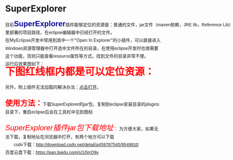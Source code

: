 # SuperExplorer
<div>
	<span style="white-space:pre"></span>
	<p style="margin-top:0px; margin-bottom:0px; padding-top:0px; padding-bottom:0px; font-size:14px">
		<span style="white-space:pre"><span style="font-family:Helvetica,Tahoma,Arial,sans-serif; line-height:25.1875px"><span style="font-size:14px">目前</span><span style="font-size:24px; color:#000099"><strong>SuperExplorer</strong></span><span style="font-size:14px">插件能够定位的资源是：</span></span><span style="font-family:Helvetica,Tahoma,Arial,sans-serif; font-size:14px; line-height:25.1875px">普通的文件，jar文件（maven依赖，JRE lib，Reference Lib）及其里面的文件，tomcat</span></span><span style="font-family:Helvetica,Tahoma,Arial,sans-serif; line-height:25.1875px; white-space:pre">里部署的项目路径，在eclipse编辑器中已经打开的文件。</span>
	</p>
	<p style="margin-top:0px; margin-bottom:0px; padding-top:0px; padding-bottom:0px; font-size:14px">
		<span style="white-space:pre"></span><span style="white-space:pre"></span>在MyEclipse开发中常用到其中一个&quot;Open In Explorer&quot;的小插件<img src="" alt="" style="font-family:Helvetica,Tahoma,Arial,sans-serif; line-height:25.1875px" /><span style="font-family:Helvetica,Tahoma,Arial,sans-serif; line-height:25.1875px">，可以直接进入Windows资源管理器中打开选中文件所在的目录，在使用eclipse开发时也很需要这个功能，否则只能查看resource属性等方式，找到文件的目录非常不便。</span>
	</p>
</div>
<div>
	<span style="font-family:Helvetica,Tahoma,Arial,sans-serif; font-size:14px; line-height:25.1875px"><span style="white-space:pre"></span>运行后效果图如下：</span>
</div>
<div>
	<span style="font-family:Helvetica,Tahoma,Arial,sans-serif; font-size:14px; line-height:25.1875px"><img src="http://img.blog.csdn.net/20160613115453845?watermark/2/text/aHR0cDovL2Jsb2cuY3Nkbi5uZXQv/font/5a6L5L2T/fontsize/400/fill/I0JBQkFCMA==/dissolve/70/gravity/Center" alt="" /><img src="http://img.blog.csdn.net/20160613115433033?watermark/2/text/aHR0cDovL2Jsb2cuY3Nkbi5uZXQv/font/5a6L5L2T/fontsize/400/fill/I0JBQkFCMA==/dissolve/70/gravity/Center" alt="" /><br />
	</span>
</div>
<div>
	<span style="font-family:Helvetica,Tahoma,Arial,sans-serif; line-height:25.1875px"><strong><span style="font-size:32px; color:#ff0000"><span style="white-space:pre"></span>下图红线框内都是可以定位资源：</span></strong></span>
</div>
<div>
	<span style="font-family:Helvetica,Tahoma,Arial,sans-serif; font-size:14px; line-height:25.1875px"><img src="http://img.blog.csdn.net/20160613115619190?watermark/2/text/aHR0cDovL2Jsb2cuY3Nkbi5uZXQv/font/5a6L5L2T/fontsize/400/fill/I0JBQkFCMA==/dissolve/70/gravity/Center" alt="" /><br />
	</span>
</div>
<div>
	<span style="font-family:Helvetica,Tahoma,Arial,sans-serif; font-size:14px; line-height:25.1875px"><br />
	</span>
</div>
<div>
	<span style="font-family:Helvetica,Tahoma,Arial,sans-serif; font-size:14px; line-height:25.1875px"><span style="white-space:pre"></span>另外，附上插件无法加载的解决办法：<a target="_blank" href="http://liyixing1.iteye.com/blog/1584917">点击打开</a>。</span>
</div>
<div>
	<span style="font-family:Helvetica,Tahoma,Arial,sans-serif; font-size:14px; line-height:25.1875px"><br />
	</span>
</div>
<div>
	<span style="font-family:Helvetica,Tahoma,Arial,sans-serif"><span style="line-height:25.1875px"><span style="font-size:24px; color:#ff0000"><strong>使用方法：</strong></span><span style="font-size:14px">下载</span><span style="font-size:14px; font-family:Helvetica,Tahoma,Arial,sans-serif; line-height:25.1875px">SuperExplorer的jar包，复制到eclipse安装目录的plugins目录下，重启eclipse后会在工具栏中见到图标</span></span></span>
</div>
<div>
	<span style="font-family:Helvetica,Tahoma,Arial,sans-serif; line-height:25.1875px"><span style="color:rgb(255,0,0)"><em><span style="font-size:24px"><br />
	</span></em></span></span>
</div>
<div>
	<span style="font-family:Helvetica,Tahoma,Arial,sans-serif; line-height:25.1875px"><span style="white-space:pre"></span><span style="color:rgb(255,0,0)"><em><span style="font-size:24px">SuperExplorer插件jar包下载地址</span></em></span><span style="font-size:14px">： 为方便大家，</span></span><span style="font-family:Helvetica,Tahoma,Arial,sans-serif; font-size:14px; line-height:25.1875px">如果无法下载，复制地址在浏览器中打开，有两个地方可以下载</span>
</div>
<div>
	<span style="font-family:Helvetica,Tahoma,Arial,sans-serif"><span style="font-size:14px; line-height:25.1875px">&nbsp; &nbsp; &nbsp; &nbsp;csdn下载：<a target="_blank" href="http://download.csdn.net/detail/a459787545/9549810">http://download.csdn.net/detail/a459787545/9549810</a></span></span>
</div>
<div>
	<span style="font-family:Helvetica,Tahoma,Arial,sans-serif"><span style="font-size:14px; line-height:25.1875px">百度云盘下载：<a target="_blank" href="https://pan.baidu.com/s/1i5rrQ9v">https://pan.baidu.com/s/1i5rrQ9v</a></span></span>
</div>
<div>
	<span style="font-family:Helvetica,Tahoma,Arial,sans-serif"><span style="font-size:14px; line-height:25.1875px"><br />
	</span></span>
</div>
